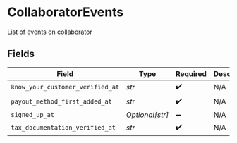 # CollaboratorEvents

List of events on collaborator


## Fields

| Field                            | Type                             | Required                         | Description                      |
| -------------------------------- | -------------------------------- | -------------------------------- | -------------------------------- |
| `know_your_customer_verified_at` | *str*                            | :heavy_check_mark:               | N/A                              |
| `payout_method_first_added_at`   | *str*                            | :heavy_check_mark:               | N/A                              |
| `signed_up_at`                   | *Optional[str]*                  | :heavy_minus_sign:               | N/A                              |
| `tax_documentation_verified_at`  | *str*                            | :heavy_check_mark:               | N/A                              |